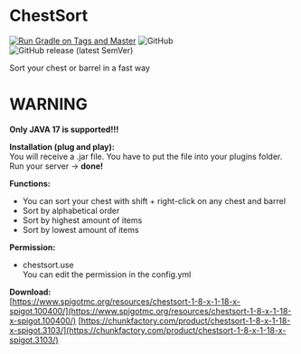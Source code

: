 # ChestSort
[![Run Gradle on Tags and Master](https://github.com/UniqueGame/ChestSort/actions/workflows/build.yaml/badge.svg?branch=main)](https://github.com/UniqueGame/ChestSort/actions/workflows/build.yaml)
![GitHub](https://img.shields.io/github/license/UniqueGame/ChestSort)
![GitHub release (latest SemVer)](https://img.shields.io/github/v/release/UniqueGame/ChestSort?sort=semver)

Sort your chest or barrel in a fast way  

# WARNING

**Only JAVA 17 is supported!!!**

**Installation (plug and play):**  
You will receive a .jar file. You have to put the file into your plugins folder. Run your server -> **done!**<br/>

**Functions:**  
- You can sort your chest with shift + right-click on any chest and barrel
- Sort by alphabetical order
- Sort by highest amount of items
- Sort by lowest amount of items

**Permission:**  
- chestsort.use  
You can edit the permission in the config.yml

**Download:**  
[https://www.spigotmc.org/resources/chestsort-1-8-x-1-18-x-spigot.100400/](https://www.spigotmc.org/resources/chestsort-1-8-x-1-18-x-spigot.100400/)
[https://chunkfactory.com/product/chestsort-1-8-x-1-18-x-spigot.3103/](https://chunkfactory.com/product/chestsort-1-8-x-1-18-x-spigot.3103/)
